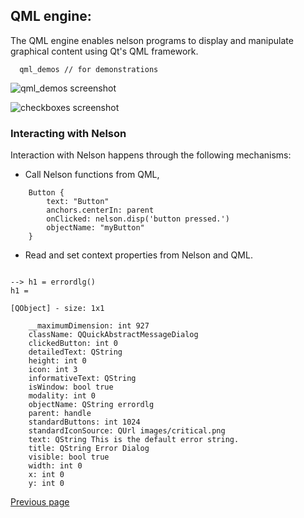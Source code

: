 ## QML engine:

The QML engine enables nelson programs to display and manipulate graphical content using Qt's QML framework.

```
  qml_demos // for demonstrations
```

![qml_demos screenshot](https://github.com/Nelson-numerical-software/nelson-website/raw/master/images/qml_demos.png "qml_demos")

![checkboxes screenshot](https://github.com/Nelson-numerical-software/nelson-website/blob/master/images/demo_checkboxes.png "checkboxes demo")

### Interacting with Nelson

Interaction with Nelson happens through the following mechanisms:

- Call Nelson functions from QML,

```
    Button {
        text: "Button"
        anchors.centerIn: parent
        onClicked: nelson.disp('button pressed.')
        objectName: "myButton"
    }
```

- Read and set context properties from Nelson and QML.

```

--> h1 = errordlg()
h1 =

[QObject] - size: 1x1

	__maximumDimension: int 927
	className: QQuickAbstractMessageDialog
	clickedButton: int 0
	detailedText: QString
	height: int 0
	icon: int 3
	informativeText: QString
	isWindow: bool true
	modality: int 0
	objectName: QString errordlg
	parent: handle
	standardButtons: int 1024
	standardIconSource: QUrl images/critical.png
	text: QString This is the default error string.
	title: QString Error Dialog
	visible: bool true
	width: int 0
	x: int 0
	y: int 0

```

[Previous page](FEATURES.md)
